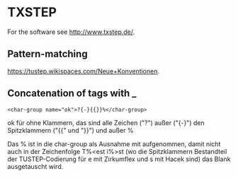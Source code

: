 # TXSTEP

For the software see http://www.txstep.de/.

## Pattern-matching
https://tustep.wikispaces.com/Neue+Konventionen.

## Concatenation of tags with _
    <char-group name="ok">?{-}{{}}%</char-group>

ok für ohne Klammern, das sind alle Zeichen ("?") außer ("{-}") den Spitzklammern ("{{" und "}}") und außer %

Das % ist in die char-group als Ausnahme mit aufgenommen, damit nicht auch in der Zeichenfolge
    T%<est i%>st
(wo die Spitzklammern Bestandteil der TUSTEP-Codierung für e mit Zirkumflex und s mit Hacek sind) das Blank ausgetauscht wird. 
